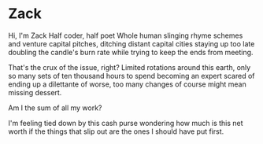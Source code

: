 # Zack

Hi, I'm Zack
Half coder, half poet
Whole human slinging rhyme schemes 
and venture capital pitches, 
ditching distant capital cities
staying up too late
doubling the candle's burn rate
while trying to keep the ends from meeting.

That's the crux of the issue, right?
Limited rotations around this earth,
only so many sets of ten thousand hours
to spend becoming an expert
scared of ending up a dilettante of worse,
too many changes of course 
might mean missing dessert.

Am I the sum of all my work? 

I'm feeling tied down by this cash purse
wondering how much is this net worth
if the things that slip out
are the ones I should have put first.
